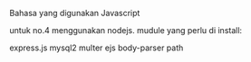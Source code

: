 Bahasa yang digunakan Javascript

untuk no.4 menggunakan nodejs.
mudule yang perlu di install:

express.js
mysql2
multer
ejs
body-parser
path
